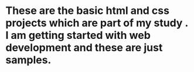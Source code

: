 # These are the basic html and css projects which are part of my study . I am getting started with web development and these are just samples.
